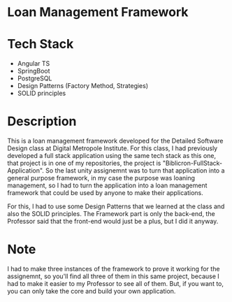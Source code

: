 # Loan Management Framework

# Tech Stack
- Angular TS
- SpringBoot
- PostgreSQL
- Design Patterns (Factory Method, Strategies)
- SOLID principles

# Description
This is a loan management framework developed for the Detailed Software Design class at Digital Metropole Institute.
For this class, I had previously developed a full stack application using the same tech stack as this one, that project is in one
of my repositories, the project is "Biblicron-FullStack-Application". So the last unity assignemnt was to turn that application into a
general purpose framework, in my case the purpose was loaning management, so I had to turn the application into a loan management framework that could be used by anyone to make their applications.

For this, I had to use some Design Patterns that we learned at the class and also the SOLID principles. The Framework part is only the back-end, the Professor said that the front-end would just be a plus, but I did it anyway.

# Note

I had to make three instances of the framework to prove it working for the assignemnt, so you'll find all three of them in this same project, because I had to make it easier to my Professor to see all of them. But, if you want to, you can only take the core and build your own application.
